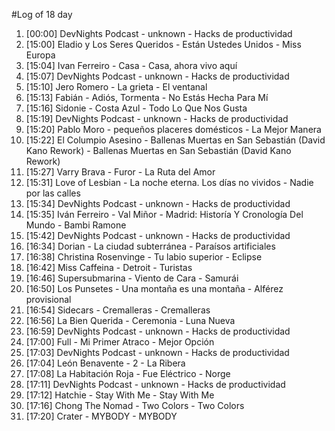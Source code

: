 #Log of 18 day

1. [00:00] DevNights Podcast - unknown - Hacks de productividad
1. [15:00] Eladio y Los Seres Queridos - Están Ustedes Unidos - Miss Europa
1. [15:04] Ivan Ferreiro - Casa - Casa, ahora vivo aquí
1. [15:07] DevNights Podcast - unknown - Hacks de productividad
1. [15:10] Jero Romero - La grieta - El ventanal
1. [15:13] Fabián - Adiós, Tormenta - No Estás Hecha Para Mí
1. [15:16] Sidonie - Costa Azul - Todo Lo Que Nos Gusta
1. [15:19] DevNights Podcast - unknown - Hacks de productividad
1. [15:20] Pablo Moro - pequeños placeres domésticos - La Mejor Manera
1. [15:22] El Columpio Asesino - Ballenas Muertas en San Sebastián (David Kano Rework) - Ballenas Muertas en San Sebastián (David Kano Rework)
1. [15:27] Varry Brava - Furor - La Ruta del Amor
1. [15:31] Love of Lesbian - La noche eterna. Los días no vividos - Nadie por las calles
1. [15:34] DevNights Podcast - unknown - Hacks de productividad
1. [15:35] Iván Ferreiro - Val Miñor - Madrid: Historía Y Cronología Del Mundo - Bambi Ramone
1. [15:42] DevNights Podcast - unknown - Hacks de productividad
1. [16:34] Dorian - La ciudad subterránea - Paraísos artificiales
1. [16:38] Christina Rosenvinge - Tu labio superior - Eclipse
1. [16:42] Miss Caffeina - Detroit - Turistas
1. [16:46] Supersubmarina - Viento de Cara - Samurái
1. [16:50] Los Punsetes - Una montaña es una montaña - Alférez provisional
1. [16:54] Sidecars - Cremalleras - Cremalleras
1. [16:56] La Bien Querida - Ceremonia - Luna Nueva
1. [16:59] DevNights Podcast - unknown - Hacks de productividad
1. [17:00] Full - Mi Primer Atraco - Mejor Opción
1. [17:03] DevNights Podcast - unknown - Hacks de productividad
1. [17:04] León Benavente - 2 - La Ribera
1. [17:08] La Habitación Roja - Fue Eléctrico - Norge
1. [17:11] DevNights Podcast - unknown - Hacks de productividad
1. [17:12] Hatchie - Stay With Me - Stay With Me
1. [17:16] Chong The Nomad - Two Colors - Two Colors
1. [17:20] Crater - MYBODY - MYBODY
